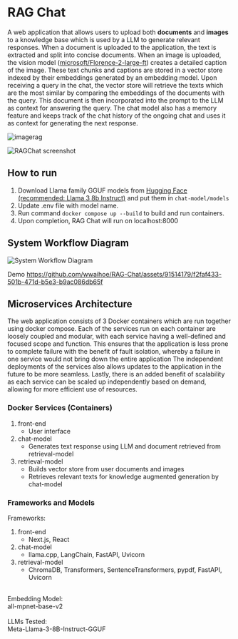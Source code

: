 # RAG Chat
A web application that allows users to upload both **documents** and **images** to a knowledge base which is used by a LLM to generate relevant responses. When a document is uploaded to the application, the text is extracted and split into concise documents. When an image is uploaded, the vision model ([microsoft/Florence-2-large-ft](https://huggingface.co/microsoft/Florence-2-large-ft)) creates a detailed caption of the image. These text chunks and captions are stored in a vector store indexed by their embeddings generated by an embedding model. Upon receiving a query in the chat, the vector store will retrieve the texts which are the most similar by comparing the embeddings of the documents with the query. This document is then incorporated into the prompt to the LLM as context for answering the query.
The chat model also has a memory feature and keeps track of the chat history of the ongoing chat and uses it as context for generating the next response.

![imagerag](https://github.com/wwaihoe/RAG-Chat/assets/91514179/c870c682-96bb-43d0-a5d7-26e00cfcd50e)

![RAGChat screenshot](https://github.com/wwaihoe/RAG-Chat/assets/91514179/06512f90-5a81-4bf4-bd85-652ce3517e98)

## How to run
1. Download Llama family GGUF models from [Hugging Face (recommended: Llama 3 8b Instruct)](https://huggingface.co/bartowski/Meta-Llama-3-8B-Instruct-GGUF) and put them in `chat-model/models`
2. Update .env file with model name.
3. Run command `docker compose up --build` to build and run containers.
4. Upon completion, RAG Chat will run on localhost:8000

## System Workflow Diagram
![System Workflow Diagram](https://github.com/wwaihoe/RAG-Chat/assets/91514179/b9233f7f-aa93-41ff-a8b7-b48dbb8d4069)

Demo
https://github.com/wwaihoe/RAG-Chat/assets/91514179/f2faf433-501b-471d-b5e3-b9ac086db65f

## Microservices Architecture
The web application consists of 3 Docker containers which are run together using docker compose. Each of the services run on each container are loosely coupled and modular, with each service having a well-defined and focused scope and function. This ensures that the application is less prone to complete failure with the benefit of fault isolation, whereby a failure in one service would not bring down the entire application The independent deployments of the services also allows updates to the application in the future to be more seamless. Lastly, there is an added benefit of scalability as each service can be scaled up independently based on demand, allowing for more efficient use of resources.

### Docker Services (Containers)
1. front-end
   - User interface
3. chat-model
   - Generates text response using LLM and document retrieved from retrieval-model
3. retrieval-model
   - Builds vector store from user documents and images
   - Retrieves relevant texts for knowledge augmented generation by chat-model

### Frameworks and Models
Frameworks:<br>
1. front-end
   - Next.js, React
3. chat-model
   - llama.cpp, LangChain, FastAPI, Uvicorn
3. retrieval-model
   - ChromaDB, Transformers, SentenceTransformers, pypdf, FastAPI, Uvicorn
<br>
Embedding Model:<br>
all-mpnet-base-v2
<br>
<br>
LLMs Tested:<br>
Meta-Llama-3-8B-Instruct-GGUF


